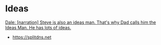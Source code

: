 # Ideas

[Dale: [narration] Steve is also an ideas man. That's why Dad calls him the Ideas Man. He has lots of ideas.](https://en.wikiquote.org/wiki/The_Castle)

- https://splitdns.net
